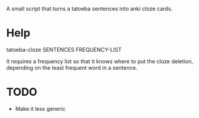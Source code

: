 A small script that turns a tatoeba sentences into anki cloze cards.

# Help
tatoeba-cloze SENTENCES FREQUENCY-LIST

It requires a frequency list so that it knows where to put the cloze deletion, depending on the least frequent word in a sentence.

# TODO
* Make it less generic

